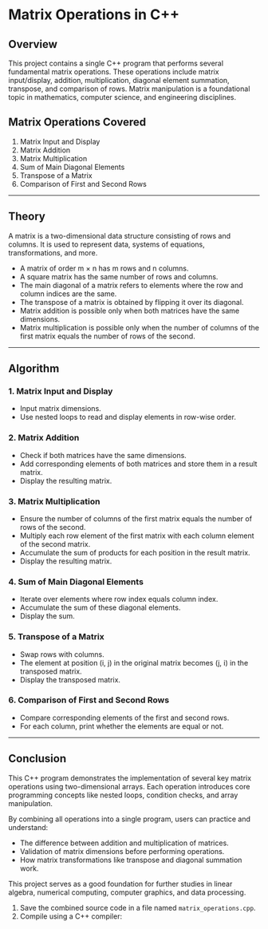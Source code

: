 # Matrix Operations in C++

## Overview

This project contains a single C++ program that performs several fundamental matrix operations. These operations include matrix input/display, addition, multiplication, diagonal element summation, transpose, and comparison of rows. Matrix manipulation is a foundational topic in mathematics, computer science, and engineering disciplines.

## Matrix Operations Covered

1. Matrix Input and Display  
2. Matrix Addition  
3. Matrix Multiplication  
4. Sum of Main Diagonal Elements  
5. Transpose of a Matrix  
6. Comparison of First and Second Rows  

---

## Theory

A matrix is a two-dimensional data structure consisting of rows and columns. It is used to represent data, systems of equations, transformations, and more.

- A matrix of order m × n has m rows and n columns.
- A square matrix has the same number of rows and columns.
- The main diagonal of a matrix refers to elements where the row and column indices are the same.
- The transpose of a matrix is obtained by flipping it over its diagonal.
- Matrix addition is possible only when both matrices have the same dimensions.
- Matrix multiplication is possible only when the number of columns of the first matrix equals the number of rows of the second.

---

## Algorithm

### 1. Matrix Input and Display
- Input matrix dimensions.
- Use nested loops to read and display elements in row-wise order.

### 2. Matrix Addition
- Check if both matrices have the same dimensions.
- Add corresponding elements of both matrices and store them in a result matrix.
- Display the resulting matrix.

### 3. Matrix Multiplication
- Ensure the number of columns of the first matrix equals the number of rows of the second.
- Multiply each row element of the first matrix with each column element of the second matrix.
- Accumulate the sum of products for each position in the result matrix.
- Display the resulting matrix.

### 4. Sum of Main Diagonal Elements
- Iterate over elements where row index equals column index.
- Accumulate the sum of these diagonal elements.
- Display the sum.

### 5. Transpose of a Matrix
- Swap rows with columns.
- The element at position (i, j) in the original matrix becomes (j, i) in the transposed matrix.
- Display the transposed matrix.

### 6. Comparison of First and Second Rows
- Compare corresponding elements of the first and second rows.
- For each column, print whether the elements are equal or not.

---

## Conclusion

This C++ program demonstrates the implementation of several key matrix operations using two-dimensional arrays. Each operation introduces core programming concepts like nested loops, condition checks, and array manipulation.

By combining all operations into a single program, users can practice and understand:
- The difference between addition and multiplication of matrices.
- Validation of matrix dimensions before performing operations.
- How matrix transformations like transpose and diagonal summation work.

This project serves as a good foundation for further studies in linear algebra, numerical computing, computer graphics, and data processing.


1. Save the combined source code in a file named `matrix_operations.cpp`.
2. Compile using a C++ compiler:
